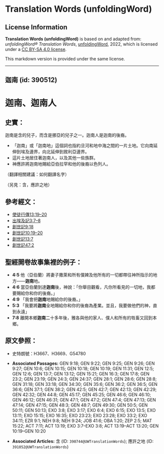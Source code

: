 # Translation Words (unfoldingWord)

## License Information

**Translation Words (unfoldingWord)** is based on and adapted from: _unfoldingWord® Translation Words_, [unfoldingWord](https://unfoldingword.org/utw), 2022, which is licensed under a [CC BY-SA 4.0 license](https://creativecommons.org/licenses/by-sa/4.0/legalcode.en).

This markdown version is provided under the same license.



--------------------------------

## 迦南 (id: 390512)

迦南、迦南人
======

史實：
---

迦南是含的兒子，而含是挪亞的兒子之一。迦南人是迦南的後裔。

* 「迦南」或「迦南地」這個詞也指約旦河和地中海之間的一片土地。它向南延伸到埃及邊界，向北延伸到敘利亞邊界。
* 這片土地居住著迦南人，以及其他一些族群。
* 神應許將迦南地賜給亞伯拉罕和他的後裔以色列人。

（翻譯相關建議：如何翻譯名字）

（另見：含，應許之地）

參考經文：
-----

* [使徒行傳13:19–20](https://ref.ly/Acts13:19-Acts13:20)
* [出埃及記3:7–8](https://ref.ly/Exod3:7-Exod3:8)
* [創世記9:18](https://ref.ly/Gen9:18)
* [創世記10:19–20](https://ref.ly/Gen10:19-Gen10:20)
* [創世記13:7](https://ref.ly/Gen13:7)
* [創世記47:2](https://ref.ly/Gen47:2)

聖經開卷故事集裡的例子：
------------

* **4:5** 他（亞伯蘭）將妻子撒萊和所有僕婢及他所有的一切都帶往神所指示的地方——**迦南**地。
* **4:6** 當亞伯蘭到達**迦南**後，神說：「你舉目觀看，凡你所看見的一切地，我都要賜給你和你的後裔。」
* **4:9** 「我會把**迦南**地賜給你的後裔。」
* **5:3** 「我要將**迦南**全地賜給你和你的後裔為產業。並且，我要做他們的神，直到永遠」
* **7:8** 離開本鄉**迦南**二十多年後，雅各與他的家人、僕人和所有的牲畜又回到本鄉。

原文參照：
-----

* 史特朗號：H3667、H3669、G54780

* **Associated Passages:** GEN 9:18; GEN 9:22; GEN 9:25; GEN 9:26; GEN 9:27; GEN 10:6; GEN 10:15; GEN 10:18; GEN 10:19; GEN 11:31; GEN 12:5; GEN 12:6; GEN 13:7; GEN 13:12; GEN 15:21; GEN 16:3; GEN 17:8; GEN 23:2; GEN 23:19; GEN 24:3; GEN 24:37; GEN 28:1; GEN 28:6; GEN 28:8; GEN 31:18; GEN 33:18; GEN 34:30; GEN 35:6; GEN 36:2; GEN 36:5; GEN 36:6; GEN 37:1; GEN 38:2; GEN 42:5; GEN 42:7; GEN 42:13; GEN 42:29; GEN 42:32; GEN 44:8; GEN 45:17; GEN 45:25; GEN 46:6; GEN 46:10; GEN 46:12; GEN 46:31; GEN 47:1; GEN 47:2; GEN 47:4; GEN 47:13; GEN 47:14; GEN 47:15; GEN 48:3; GEN 48:7; GEN 49:30; GEN 50:5; GEN 50:11; GEN 50:13; EXO 3:8; EXO 3:17; EXO 6:4; EXO 6:15; EXO 13:5; EXO 13:11; EXO 15:15; EXO 16:35; EXO 23:23; EXO 23:28; EXO 33:2; EXO 34:11; EZR 9:1; NEH 9:8; NEH 9:24; JOB 41:6; OBA 1:20; ZEP 2:5; MAT 15:22; ACT 7:11; ACT 13:19; EXO 3:7–EXO 3:8; ACT 13:19–ACT 13:20; GEN 10:19–GEN 10:20
* **Associated Articles:** 含 (ID: `390744@UWTranslationWords`); 應許之地 (ID: `391052@UWTranslationWords`)

